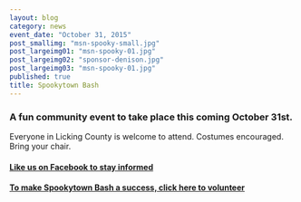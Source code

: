 ```yaml
---
layout: blog
category: news
event_date: "October 31, 2015"
post_smallimg: "msn-spooky-small.jpg"
post_largeimg01: "msn-spooky-01.jpg"
post_largeimg02: "sponsor-denison.jpg"
post_largeimg03: "msn-spooky-01.jpg"
published: true
title: Spookytown Bash
---
```



### A fun community event to take place this coming October 31st. 
Everyone in Licking County is welcome to attend. Costumes encouraged. Bring your chair.

#### [Like us on Facebook to stay informed](https://www.facebook.com/spookytownbash)

#### [To make Spookytown Bash a success, click here to volunteer](https://docs.google.com/forms/d/1bATG3CeeLXxuwLz2nG_-IJixJIi03MLrCB4hjIbEcUI/viewform)
